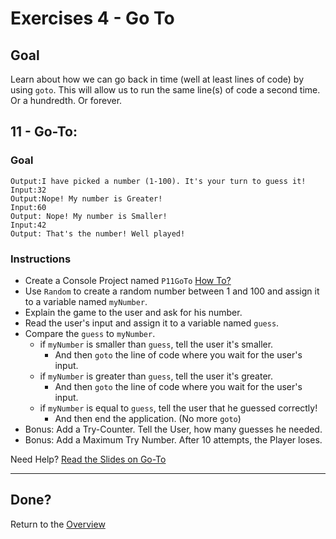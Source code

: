 # Exercises 4 - Go To

## Goal
Learn about how we can go back in time (well at least lines of code) by using `goto`. This will allow us to run the same line(s) of code a second time. Or a hundredth. Or forever.

## 11 - Go-To: 

### Goal
```
Output:I have picked a number (1-100). It's your turn to guess it!
Input:32
Output:Nope! My number is Greater!
Input:60
Output: Nope! My number is Smaller!
Input:42
Output: That's the number! Well played!
```

### Instructions
- Create a Console Project named `P11GoTo` [How To?](https://gist\.github\.com/marczaku/a8b3c38c37e8876a46194a73ed24b1f2)
- Use `Random` to create a random number between 1 and 100 and assign it to a variable named `myNumber`.
- Explain the game to the user and ask for his number.
- Read the user's input and assign it to a variable named `guess`.
- Compare the `guess` to `myNumber`.
  - if `myNumber` is smaller than `guess`, tell the user it's smaller.
    - And then `goto` the line of code where you wait for the user's input.
  - if `myNumber` is greater than `guess`, tell the user it's greater.
    - And then `goto` the line of code where you wait for the user's input.
  - if `myNumber` is equal to `guess`, tell the user that he guessed correctly!
    - And then end the application. (No more `goto`)
- Bonus: Add a Try-Counter. Tell the User, how many guesses he needed.
- Bonus: Add a Maximum Try Number. After 10 attempts, the Player loses.

Need Help? [Read the Slides on Go-To](slides#11---go-to)

---

## Done?
Return to the [Overview](../../..#4-go-to)